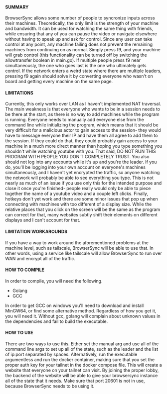 #### SUMMARY ####
BrowserSync allows some number of people to syncronize inputs across their machines. Theoretically, the only limit is the strength of your machine and bandwidth. It can be used for watching the same thing with friends, while ensuring that any of you can pause the video or navigate elsewhere without having to speak up and ask for control. Since any user can take control at any point, any machine failing does not prevent the remaining machines from continuing on as normal. Simply press f9, and your machine will grab control (this functionality can be turned off by switching the allowtransfer boolean in main.go). If multiple people press f9 near simultaneously, the one who goes last is the one who ultimately gets control. If the network enters a weird state where there are multiple leaders, pressing f9 again should solve it by converting everyone who wasn't on board and getting every machine on the same page. 

#### LIMITATIONS ####
Currently, this only works over LAN as I haven't implemented NAT traversal. The main weakness is that everyone who wants to be in a session needs to be there at the start, as there is no way to add machines while the program is running. Everyone needs to manually add everyone else from the command line while initializing the program, which means that it should be very difficult for a malicious actor to gain access to the session- they would have to message everyone their IP and have them all agree to add them to the session. If they could do that, they could probably gain access to your machine in a much more direct manner than hoping you type something you shouldn't while watching youtube with you. That said, DO NOT RUN THIS PROGRAM WITH PEOPLE YOU DON'T COMPLETELY TRUST. You also should not log into any accounts while it's up and you're the leader. If you do, you'll be logging into your own account on everyone's machines simultaneously, and I haven't yet encrypted the traffic, so anyone watching the network will probably be able to see everything you type. This is not nearly as much of an issue if you use only this for the intended purpose and close it once you're finished- people really would only be able to piece together the name of a youtube video and a couple left clicks. Finally, hotkeys don't yet work and there are some minor issues that pop up when connecting with machines with too different of a display size. While the relative places that you click on the screen will be the same as the program can correct for that, many websites subtly shift their elements on different displays and I can't account for that.

#### LIMITATION WORKAROUNDS ####
If you have a way to work around the aforementioned problems at the machine level, such as tailscale, BrowserSync will be able to use that. In other words, using a service like tailscale will allow BrowserSync to run over WAN and encrypt all of the traffic.

#### HOW TO COMPILE ####
In order to compile, you will need the following.
- Golang
- GCC

In order to get GCC on windows you'll need to download and install MinGW64, or find some alternative method. Regardless of how you get it, you will need it. Without gcc, golang will complain about unknown values in the dependencies and fail to build the executable.

#### HOW TO USE ####
There are two ways to use this. Either set the manual arg and use all of the command line args to set up all of the state, such as the leader and the list of ip:port separated by spaces. Alternatively, run the executable argumentless and run the docker container, making sure that you set the proper auth key for your tailnet in the docker compose file. This will create a website that everyone on your tailnet can visit. By joining the proper lobby, the backend of the website will be able to give your browsersync instance all of the state that it needs. Make sure that port 20601 is not in use, because BrowserSync needs to be using it.